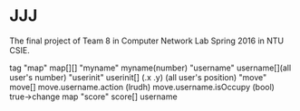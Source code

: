 # JJJ
The final project of Team 8 in Computer Network Lab Spring 2016 in NTU CSIE.

tag 
"map"   map[][]
"myname"	myname(number)
"username"  username[](all user's number)
"userinit"  userinit[] (.x .y) (all user's position)
"move"  move[] move.username.action (lrudh)
				move.username.isOccupy (bool)   true->change map
"score" score[] username

